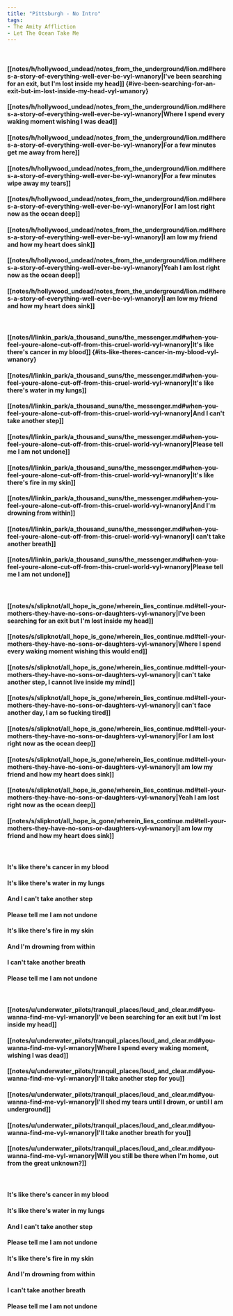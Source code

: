 ```yaml
---
title: "Pittsburgh - No Intro"
tags:
- The Amity Affliction
- Let The Ocean Take Me
---
```

&nbsp;
#### [[notes/h/hollywood_undead/notes_from_the_underground/lion.md#heres-a-story-of-everything-well-ever-be-vyl-wnanory|I've been searching for an exit, but I'm lost inside my head]] {#ive-been-searching-for-an-exit-but-im-lost-inside-my-head-vyl-wnanory}
#### [[notes/h/hollywood_undead/notes_from_the_underground/lion.md#heres-a-story-of-everything-well-ever-be-vyl-wnanory|Where I spend every waking moment wishing I was dead]]
#### [[notes/h/hollywood_undead/notes_from_the_underground/lion.md#heres-a-story-of-everything-well-ever-be-vyl-wnanory|For a few minutes get me away from here]]
#### [[notes/h/hollywood_undead/notes_from_the_underground/lion.md#heres-a-story-of-everything-well-ever-be-vyl-wnanory|For a few minutes wipe away my tears]]
#### [[notes/h/hollywood_undead/notes_from_the_underground/lion.md#heres-a-story-of-everything-well-ever-be-vyl-wnanory|For I am lost right now as the ocean deep]]
#### [[notes/h/hollywood_undead/notes_from_the_underground/lion.md#heres-a-story-of-everything-well-ever-be-vyl-wnanory|I am low my friend and how my heart does sink]]
#### [[notes/h/hollywood_undead/notes_from_the_underground/lion.md#heres-a-story-of-everything-well-ever-be-vyl-wnanory|Yeah I am lost right now as the ocean deep]]
#### [[notes/h/hollywood_undead/notes_from_the_underground/lion.md#heres-a-story-of-everything-well-ever-be-vyl-wnanory|I am low my friend and how my heart does sink]]
&nbsp;
#### [[notes/l/linkin_park/a_thousand_suns/the_messenger.md#when-you-feel-youre-alone-cut-off-from-this-cruel-world-vyl-wnanory|It's like there's cancer in my blood]] {#its-like-theres-cancer-in-my-blood-vyl-wnanory}
#### [[notes/l/linkin_park/a_thousand_suns/the_messenger.md#when-you-feel-youre-alone-cut-off-from-this-cruel-world-vyl-wnanory|It's like there's water in my lungs]]
#### [[notes/l/linkin_park/a_thousand_suns/the_messenger.md#when-you-feel-youre-alone-cut-off-from-this-cruel-world-vyl-wnanory|And I can't take another step]]
#### [[notes/l/linkin_park/a_thousand_suns/the_messenger.md#when-you-feel-youre-alone-cut-off-from-this-cruel-world-vyl-wnanory|Please tell me I am not undone]]
#### [[notes/l/linkin_park/a_thousand_suns/the_messenger.md#when-you-feel-youre-alone-cut-off-from-this-cruel-world-vyl-wnanory|It's like there's fire in my skin]]
#### [[notes/l/linkin_park/a_thousand_suns/the_messenger.md#when-you-feel-youre-alone-cut-off-from-this-cruel-world-vyl-wnanory|And I'm drowning from within]]
#### [[notes/l/linkin_park/a_thousand_suns/the_messenger.md#when-you-feel-youre-alone-cut-off-from-this-cruel-world-vyl-wnanory|I can't take another breath]]
#### [[notes/l/linkin_park/a_thousand_suns/the_messenger.md#when-you-feel-youre-alone-cut-off-from-this-cruel-world-vyl-wnanory|Please tell me I am not undone]]
&nbsp;
#### [[notes/s/slipknot/all_hope_is_gone/wherein_lies_continue.md#tell-your-mothers-they-have-no-sons-or-daughters-vyl-wnanory|I've been searching for an exit but I'm lost inside my head]]
#### [[notes/s/slipknot/all_hope_is_gone/wherein_lies_continue.md#tell-your-mothers-they-have-no-sons-or-daughters-vyl-wnanory|Where I spend every waking moment wishing this would end]]
#### [[notes/s/slipknot/all_hope_is_gone/wherein_lies_continue.md#tell-your-mothers-they-have-no-sons-or-daughters-vyl-wnanory|I can't take another step, I cannot live inside my mind]]
#### [[notes/s/slipknot/all_hope_is_gone/wherein_lies_continue.md#tell-your-mothers-they-have-no-sons-or-daughters-vyl-wnanory|I can't face another day, I am so fucking tired]]
#### [[notes/s/slipknot/all_hope_is_gone/wherein_lies_continue.md#tell-your-mothers-they-have-no-sons-or-daughters-vyl-wnanory|For I am lost right now as the ocean deep]]
#### [[notes/s/slipknot/all_hope_is_gone/wherein_lies_continue.md#tell-your-mothers-they-have-no-sons-or-daughters-vyl-wnanory|I am low my friend and how my heart does sink]]
#### [[notes/s/slipknot/all_hope_is_gone/wherein_lies_continue.md#tell-your-mothers-they-have-no-sons-or-daughters-vyl-wnanory|Yeah I am lost right now as the ocean deep]]
#### [[notes/s/slipknot/all_hope_is_gone/wherein_lies_continue.md#tell-your-mothers-they-have-no-sons-or-daughters-vyl-wnanory|I am low my friend and how my heart does sink]]
&nbsp;
#### It's like there's cancer in my blood
#### It's like there's water in my lungs
#### And I can't take another step
#### Please tell me I am not undone
#### It's like there's fire in my skin
#### And I'm drowning from within
#### I can't take another breath
#### Please tell me I am not undone
&nbsp;
#### [[notes/u/underwater_pilots/tranquil_places/loud_and_clear.md#you-wanna-find-me-vyl-wnanory|I've been searching for an exit but I'm lost inside my head]]
#### [[notes/u/underwater_pilots/tranquil_places/loud_and_clear.md#you-wanna-find-me-vyl-wnanory|Where I spend every waking moment, wishing I was dead]]
#### [[notes/u/underwater_pilots/tranquil_places/loud_and_clear.md#you-wanna-find-me-vyl-wnanory|I'll take another step for you]]
#### [[notes/u/underwater_pilots/tranquil_places/loud_and_clear.md#you-wanna-find-me-vyl-wnanory|I'll shed my tears until I drown, or until I am underground]]
#### [[notes/u/underwater_pilots/tranquil_places/loud_and_clear.md#you-wanna-find-me-vyl-wnanory|I'll take another breath for you]]
#### [[notes/u/underwater_pilots/tranquil_places/loud_and_clear.md#you-wanna-find-me-vyl-wnanory|Will you still be there when I'm home, out from the great unknown?]]
&nbsp;
#### It's like there's cancer in my blood
#### It's like there's water in my lungs
#### And I can't take another step
#### Please tell me I am not undone
#### It's like there's fire in my skin
#### And I'm drowning from within
#### I can't take another breath
#### Please tell me I am not undone
